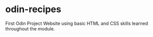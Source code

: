 # odin-recipes
First Odin Project Website using basic HTML and CSS skills learned throughout the module.
